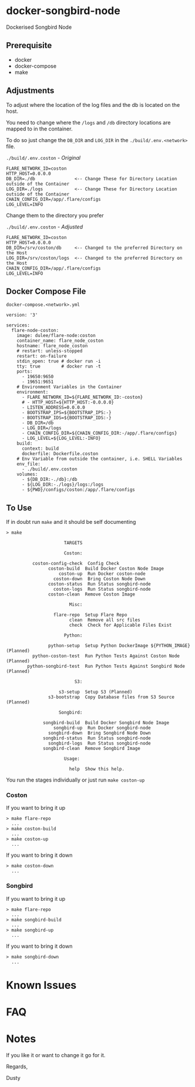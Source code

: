 # docker-songbird-node

Dockerised Songbird Node

## Prerequisite

* docker
* docker-compose
* make

## Adjustments

To adjust where the location of the log files and the db is located on the host.

You need to change where the `/logs` and `/db` directory locations are mapped to in the container.

To do so just change the `DB_DIR` and `LOG_DIR` in the `./build/.env.<network>` file.

`./build/.env.coston` - *Original*

    FLARE_NETWORK_ID=coston
    HTTP_HOST=0.0.0.0
    DB_DIR=./db               <-- Change These for Directory Location outside of the Container
    LOG_DIR=./logs            <-- Change These for Directory Location outside of the Container
    CHAIN_CONFIG_DIR=/app/.flare/configs
    LOG_LEVEL=INFO

Change them to the directory you prefer

`./build/.env.coston` - *Adjusted*

    FLARE_NETWORK_ID=coston
    HTTP_HOST=0.0.0.0
    DB_DIR=/srv/coston/db     <-- Changed to the preferred Directory on the Host
    LOG_DIR=/srv/coston/logs  <-- Changed to the preferred Directory on the Host
    CHAIN_CONFIG_DIR=/app/.flare/configs
    LOG_LEVEL=INFO

## Docker Compose File 

`docker-compose.<network>.yml`

    version: '3'

    services:
      flare-node-coston:
        image: dulee/flare-node:coston
        container_name: flare_node_coston
        hostname: flare_node_coston
        # restart: unless-stopped
        restart: on-failure
        stdin_open: true # docker run -i
        tty: true        # docker run -t
        ports:
          - 19650:9650
          - 19651:9651
        # Environment Variables in the Container
        environment:
          - FLARE_NETWORK_ID=${FLARE_NETWORK_ID:-coston}
          # - HTTP_HOST=${HTTP_HOST:-0.0.0.0}
          - LISTEN_ADDRESS=0.0.0.0
          - BOOTSTRAP_IPS=${BOOTSTRAP_IPS:-}
          - BOOTSTRAP_IDS=${BOOTSTRAP_IDS:-}
          - DB_DIR=/db
          - LOG_DIR=/logs
          - CHAIN_CONFIG_DIR=${CHAIN_CONFIG_DIR:-/app/.flare/configs}
          - LOG_LEVEL=${LOG_LEVEL:-INFO}
        build:
          context: build
          dockerfile: Dockerfile.coston
        # Env Variable from outside the container, i.e. SHELL Variables
        env_file:
          - ./build/.env.coston
        volumes:
          - ${DB_DIR:-./db}:/db
          - ${LOG_DIR:-./logs}/logs:/logs
          - ${PWD}/configs/coston:/app/.flare/configs
        
## To Use

If in doubt run `make` and it should be self documenting

    > make

                          TARGETS

                          Coston:

              coston-config-check  Config Check
                    coston-build  Build Docker Coston Node Image
                        coston-up  Run Docker coston-node
                      coston-down  Bring Coston Node Down
                    coston-status  Run Status songbird-node
                      coston-logs  Run Status songbird-node
                    coston-clean  Remove Coston Image

                            Misc:

                      flare-repo  Setup Flare Repo
                            clean  Remove all src files
                            check  Check for Applicable Files Exist

                          Python:

                    python-setup  Setup Python DockerImage ${PYTHON_IMAGE} (Planned)
              python-coston-test  Run Python Tests Against Coston Node (Planned)
            python-songbird-test  Run Python Tests Against Songbird Node (Planned)

                              S3:

                        s3-setup  Setup S3 (Planned)
                    s3-bootstrap  Copy Database files from S3 Source (Planned)

                        Songbird:

                  songbird-build  Build Docker Songbird Node Image
                      songbird-up  Run Docker songbird-node
                    songbird-down  Bring Songbird Node Down
                  songbird-status  Run Status songbird-node
                    songbird-logs  Run Status songbird-node
                  songbird-clean  Remove Songbird Image

                          Usage:

                            help  Show this help.


You run the stages individually or just run `make coston-up`

### Coston

If you want to bring it up

    > make flare-repo
      ...    
    > make coston-build
      ...
    > make coston-up
      ...

If you want to bring it down
    
    > make coston-down
      ...


### Songbird

If you want to bring it up

    > make flare-repo
      ...    
    > make songbird-build
      ...
    > make songbird-up
      ...

If you want to bring it down

    > make songbird-down
      ...


# Known Issues

# FAQ

# Notes

If you like it or want to change it go for it.

Regards,

Dusty